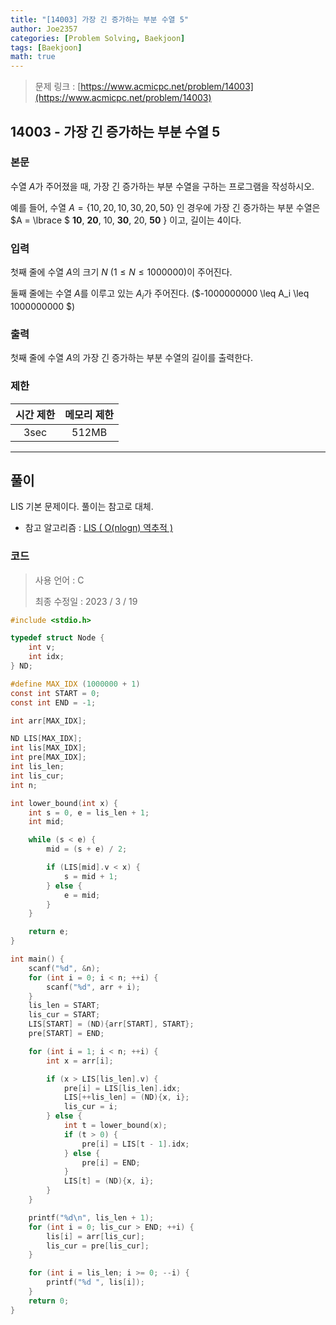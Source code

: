 ```yaml
---
title: "[14003] 가장 긴 증가하는 부분 수열 5"
author: Joe2357
categories: [Problem Solving, Baekjoon]
tags: [Baekjoon]
math: true
---
```


> 문제 링크 : [https://www.acmicpc.net/problem/14003](https://www.acmicpc.net/problem/14003)



## 14003 - 가장 긴 증가하는 부분 수열 5

### 본문

수열 $A$가 주어졌을 때, 가장 긴 증가하는 부분 수열을 구하는 프로그램을 작성하시오.

예를 들어, 수열 $A = \lbrace 10, 20, 10, 30, 20, 50 \rbrace$ 인 경우에 가장 긴 증가하는 부분 수열은 $A = \lbrace $ **10**, **20**, 10, **30**, 20, **50** $\rbrace$ 이고, 길이는 4이다.



### 입력

첫째 줄에 수열 $A$의 크기 $N$ ($1 \leq N \leq 1000000$)이 주어진다.

둘째 줄에는 수열 $A$를 이루고 있는 $A_i$가 주어진다. ($-1000000000 \leq A_i \leq 1000000000 $)



### 출력

첫째 줄에 수열 $A$의 가장 긴 증가하는 부분 수열의 길이를 출력한다.



### 제한

| 시간 제한 | 메모리 제한 |
| :-------: | :---------: |
|   3sec    |    512MB    |

---



## 풀이

LIS 기본 문제이다. 풀이는 참고로 대체.

- 참고 알고리즘 : [LIS ( O(nlogn) 역추적 )](https://joe2357.github.io/posts/LIS/#3-%EA%B0%80%EC%9E%A5-%EA%B8%B4-%EC%A6%9D%EA%B0%80%ED%95%98%EB%8A%94-%EB%B6%80%EB%B6%84-%EC%88%98%EC%97%B4-5)

  

### 코드

> 사용 언어 : C  
>
> 최종 수정일 : 2023 / 3 / 19

```c
#include <stdio.h>

typedef struct Node {
    int v;
    int idx;
} ND;

#define MAX_IDX (1000000 + 1)
const int START = 0;
const int END = -1;

int arr[MAX_IDX];

ND LIS[MAX_IDX];
int lis[MAX_IDX];
int pre[MAX_IDX];
int lis_len;
int lis_cur;
int n;

int lower_bound(int x) {
    int s = 0, e = lis_len + 1;
    int mid;

    while (s < e) {
        mid = (s + e) / 2;

        if (LIS[mid].v < x) {
            s = mid + 1;
        } else {
            e = mid;
        }
    }

    return e;
}

int main() {
    scanf("%d", &n);
    for (int i = 0; i < n; ++i) {
        scanf("%d", arr + i);
    }
    lis_len = START;
    lis_cur = START;
    LIS[START] = (ND){arr[START], START};
    pre[START] = END;

    for (int i = 1; i < n; ++i) {
        int x = arr[i];

        if (x > LIS[lis_len].v) {
            pre[i] = LIS[lis_len].idx;
            LIS[++lis_len] = (ND){x, i};
            lis_cur = i;
        } else {
            int t = lower_bound(x);
            if (t > 0) {
                pre[i] = LIS[t - 1].idx;
            } else {
                pre[i] = END;
            }
            LIS[t] = (ND){x, i};
        }
    }

    printf("%d\n", lis_len + 1);
    for (int i = 0; lis_cur > END; ++i) {
        lis[i] = arr[lis_cur];
        lis_cur = pre[lis_cur];
    }

    for (int i = lis_len; i >= 0; --i) {
        printf("%d ", lis[i]);
    }
    return 0;
}
```
